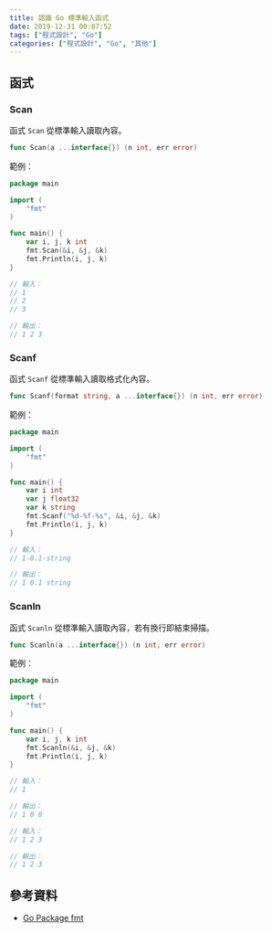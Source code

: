 ```yaml
---
title: 認識 Go 標準輸入函式
date: 2019-12-31 00:07:52
tags: ["程式設計", "Go"]
categories: ["程式設計", "Go", "其他"]
---
```


## 函式

### Scan

函式 `Scan` 從標準輸入讀取內容。

```GO
func Scan(a ...interface{}) (n int, err error)
```

範例：

```GO
package main

import (
	"fmt"
)

func main() {
	var i, j, k int
	fmt.Scan(&i, &j, &k)
	fmt.Println(i, j, k)
}

// 輸入：
// 1
// 2
// 3

// 輸出：
// 1 2 3
```

### Scanf

函式 `Scanf` 從標準輸入讀取格式化內容。

```GO
func Scanf(format string, a ...interface{}) (n int, err error)
```

範例：

```GO
package main

import (
	"fmt"
)

func main() {
	var i int
	var j float32
	var k string
	fmt.Scanf("%d-%f-%s", &i, &j, &k)
	fmt.Println(i, j, k)
}

// 輸入：
// 1-0.1-string

// 輸出：
// 1 0.1 string
```

### Scanln

函式 `Scanln` 從標準輸入讀取內容，若有換行即結束掃描。

```GO
func Scanln(a ...interface{}) (n int, err error)
```

範例：

```GO
package main

import (
	"fmt"
)

func main() {
	var i, j, k int
	fmt.Scanln(&i, &j, &k)
	fmt.Println(i, j, k)
}

// 輸入：
// 1

// 輸出：
// 1 0 0

// 輸入：
// 1 2 3

// 輸出：
// 1 2 3
```

## 參考資料

- [Go Package fmt](https://golang.google.cn/pkg/fmt/#Print)

